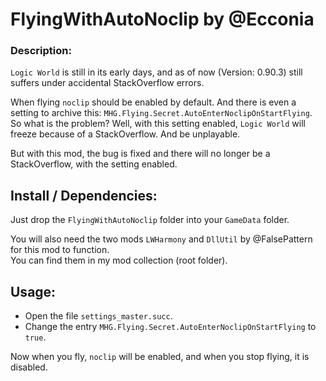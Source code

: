 # FlyingWithAutoNoclip by @Ecconia

### Description:

`Logic World` is still in its early days, and as of now (Version: 0.90.3) still suffers under accidental StackOverflow errors.

When flying `noclip` should be enabled by default. And there is even a setting to archive this: `MHG.Flying.Secret.AutoEnterNoclipOnStartFlying`.\
So what is the problem? Well, with this setting enabled, `Logic World` will freeze because of a StackOverflow. And be unplayable.

But with this mod, the bug is fixed and there will no longer be a StackOverflow, with the setting enabled.

## Install / Dependencies:

Just drop the `FlyingWithAutoNoclip` folder into your `GameData` folder.

You will also need the two mods `LWHarmony` and `DllUtil` by @FalsePattern for this mod to function.\
You can find them in my mod collection (root folder).

## Usage:

- Open the file `settings_master.succ`.
- Change the entry `MHG.Flying.Secret.AutoEnterNoclipOnStartFlying` to `true`.

Now when you fly, `noclip` will be enabled, and when you stop flying, it is disabled.
